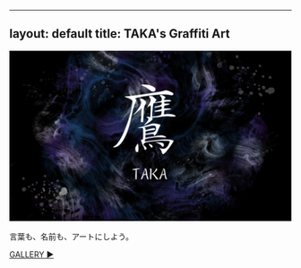 
---
layout: default
title: TAKA's Graffiti Art
---

<img src="/assets/main/main-image.jpg" alt="Main Artwork" class="main-image">
<p>言葉も、名前も、アートにしよう。</p>
<a href="/gallery" class="button">GALLERY ▶︎</a>
